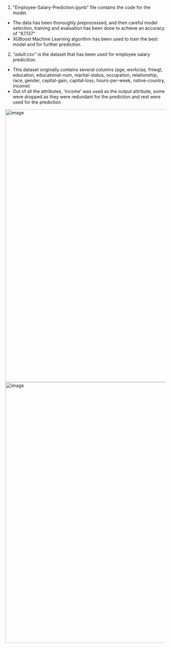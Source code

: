 1. "Employee-Salary-Prediction.ipynb" file contains the code for the model.
- The data has been thoroughly preprocessed, and then careful model selection, training and evaluation has been done to achieve an accuracy of "87.137" 
- XGBoost Machine Learning algorithm has been used to train the best model and for further prediction.


2. *"adult.csv"* is the dataset that has been used for employee salary predicition.
- This dataset originally contains several columns (age, workclas, fnlwgt, education, educational-num, marital-status, occupation, relationship, race, gender, capital-gain, capital-loss, hours-per-week, native-country, income)
- Out of all the attributes, 'income' was used as the output attribute, some were dropped as they were redundant for the prediction and rest were used for the prediction.

<img width="904" height="855" alt="image" src="https://github.com/user-attachments/assets/db523341-8f9c-46a4-9e6a-c48400295aaf" />

<img width="754" height="817" alt="image" src="https://github.com/user-attachments/assets/cdf59a0d-5b1e-4359-9ac5-cd133f77af3f" />

